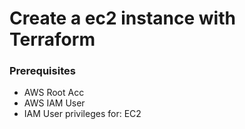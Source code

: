 # Create a ec2 instance with Terraform

### Prerequisites

- AWS Root Acc
- AWS IAM User
- IAM User privileges for: EC2
